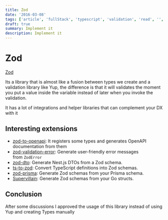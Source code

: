 ```yaml
---
title: Zod
date: '2016-03-08'
tags: ['article', 'fullStack', 'typescript', 'validation', 'read', '', 'withResume']
draft: true
summary: Implement it
description: Implement it
---
```

# Zod


[Zod](https://github.com/colinhacks/zod)

Its a library that is almost like a fusion between types we create and a validation library like Yup, the difference is that it will validates the moment you put a value inside the variable instead of later when you invoke the validation.

It has a lot of integrations and helper libraries that can complement your DX with it

## Interesting extensions

- [zod-to-openapi](https://github.com/asteasolutions/zod-to-openapi?): It registers some types and generates OpenAPI documentation from them
- [zod-validation-error](https://github.com/causaly/zod-validation-error): Generate user-friendly error messages from `ZodError`
- [zod-dto](https://github.com/kbkk/abitia/tree/master/packages/zod-dto): Generate Nest.js DTOs from a Zod schema.
- [ts-to-zod](https://github.com/fabien0102/ts-to-zod): Convert TypeScript definitions into Zod schemas.
- [zod-prisma](https://github.com/CarterGrimmeisen/zod-prisma): Generate Zod schemas from your Prisma schema.
- [Supervillain](https://github.com/Southclaws/supervillain): Generate Zod schemas from your Go structs.

## Conclusion

After some discussions I approved the usage of this library instead of using Yup and creating Types manually


